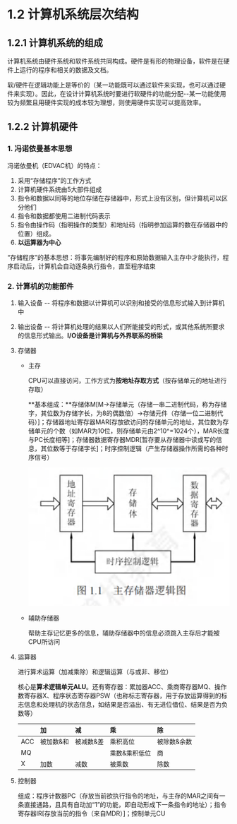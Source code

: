 # 1.2 计算机系统层次结构

## 1.2.1 计算机系统的组成

计算机系统由硬件系统和软件系统共同构成。硬件是有形的物理设备，软件是在硬件上运行的程序和相关的数据及文档。

软/硬件在逻辑功能上是等价的（某一功能既可以通过软件来实现，也可以通过硬件来实现）。因此，在设计计算机系统时要进行软硬件的功能分配--某一功能使用较为频繁且用硬件实现的成本较为理想，则使用硬件实现可以提高效率。

## 1.2.2 计算机硬件

### 1. 冯诺依曼基本思想

冯诺依曼机（EDVAC机）的特点：

1. 采用“存储程序”的工作方式
2. 计算机硬件系统由5大部件组成
3. 指令和数据以同等的地位存储在存储器中，形式上没有区别，但计算机可以区分他们
4. 指令和数据都使用二进制代码表示
5. 指令由操作码（指明操作的类型）和地址码（指明参加运算的数在存储器中的位置）组成。
6. **以运算器为中心**

“存储程序”的基本思想：将事先编制好的程序和原始数据输入主存中才能执行，程序启动后，计算机会自动逐条执行指令，直至程序结束

### 2. 计算机的功能部件

1. 输入设备 -- 将程序和数据以计算机可以识别和接受的信息形式输入到计算机中

2. 输出设备 -- 将计算机处理的结果以人们所能接受的形式，或其他系统所要求的信息形式输出。**I/O设备是计算机与外界联系的桥梁**

3. 存储器

   + 主存

     CPU可以直接访问，工作方式为**按地址存取方式**（按存储单元的地址进行存取）

     **基本组成：**存储体M[M->存储单元（存储一串二进制代码，称为存储字，其位数为存储字长，为8的偶数倍）->存储元件（存储一位二进制代码）]；存储器地址寄存器MAR[存放欲访问的存储单元的地址，其位数为存储单元的个数（如MAR为10位，则存储单元由2^10^=1024个），MAR长度与PC长度相等]；存储器数据寄存器MDR[暂存要从存储器中读或写的信息，其位数等于存储字长]；时序控制逻辑（产生存储器操作所需的各种时序信号）

     <img src="../image/1-1.png" style="zoom:50%;" />

   + 辅助存储器

     帮助主存记忆更多的信息，辅助存储器中的信息必须跳入主存后才能被CPU所访问

4. 运算器

   进行算术运算（加减乘除）和逻辑运算（与或非、移位）

   核心是**算术逻辑单元ALU**。还有寄存器：累加器ACC、乘商寄存器MQ、操作数寄存器X、程序状态寄存器PSW（也称标志寄存器，用于存放运算得到的标志信息和处理机的状态信息，如结果是否溢出、有无进位借位、结果是否为负数等）

   |      | 加        | 减        | 乘            | 除          |
   | ---- | --------- | --------- | ------------- | ----------- |
   | ACC  | 被加数&和 | 被减数&差 | 乘积高位      | 被除数&余数 |
   | MQ   |           |           | 乘数&乘积低位 | 商          |
   | X    | 加数      | 减数      | 被乘数        | 除数        |

5. 控制器

   组成：程序计数器PC（存放当前欲执行指令的地址，与主存的MAR之间有一条直接通路，且具有自动加“1”的功能，即自动形成下一条指令的地址）；指令寄存器IR[存放当前的指令（来自MDR）]；控制单元CU